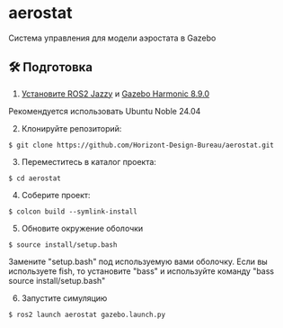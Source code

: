# aerostat

Система управления для модели аэростата в Gazebo

## 🛠 Подготовка

1. [Установите ROS2 Jazzy](https://docs.ros.org/en/jazzy/Installation.html) и [Gazebo Harmonic 8.9.0](https://gazebosim.org/docs/harmonic/ros_installation/)

Рекомендуется использовать Ubuntu Noble 24.04

2. Клонируйте репозиторий:

```
$ git clone https://github.com/Horizont-Design-Bureau/aerostat.git
```

3. Переместитесь в каталог проекта:

```
$ cd aerostat
```

4. Соберите проект:

```
$ colcon build --symlink-install
```

5. Обновите окружение оболочки

```
$ source install/setup.bash
```

Замените "setup.bash" под используемую вами оболочку. Если вы используете fish, то установите "bass" и используйте команду "bass source install/setup.bash"

6. Запустите симуляцию

```
$ ros2 launch aerostat gazebo.launch.py
```
